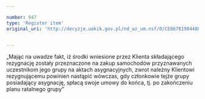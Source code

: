 ```yaml
---

number: 947
type: 'Register item'
original_uri: 'http://decyzje.uokik.gov.pl/nd_wz_um.nsf/0/CE86781984480C23C12572DD0032975F?OpenDocument'


---
```


„Mając na uwadze fakt, iż środki wniesione przez Klienta składającego rezygnację zostały przeznaczone na zakup samochodów przyznawanych uczestnikom jego grupy na aktach asygnacyjnych, zwrot należny Klientowi rezygnującemu powinien nastąpić wówczas, gdy członkowie tejże grupy posiadający asygnację, spłacą swoje umowy do końca, tj. po zakończeniu planu ratalnego grupy”
